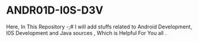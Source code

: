 # ANDR01D-I0S-D3V
Here, In This Repository -;# I will add stuffs related to Android Development, I0S Development and Java sources , Which is Helpful For You all . 
